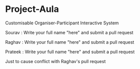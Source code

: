 # Project-Aula
Customisable Organiser-Participant Interactive System

Sourav : Write your full name "here" and submit a pull request

Raghav : Write your full name "here" and submit a pull request

Prateek : Write your full name "here" and submit a pull request

Just to cause conflict with Raghav's pull request
